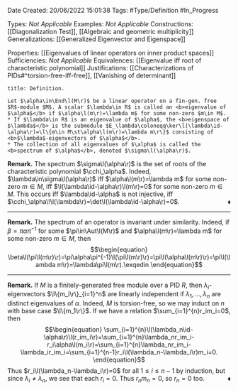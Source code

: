<div class="topSpace"></div>

Date Created: 20/06/2022 15:01:38
Tags: #Type/Definition #In_Progress

Types: <i>Not Applicable</i>
Examples: <i>Not Applicable</i>
Constructions: [[Diagonalization Test]], [[Algebraic and geometric multiplicity]]
Generalizations: [[Generalized Eigenvector and Eigenspace]]

Properties: [[Eigenvalues of linear operators on inner product spaces]]
Sufficiencies: <i>Not Applicable</i>
Equivalences: [[Eigenvalue iff root of characteristic polynomial]]
Justifications: [[Characterizations of PIDs#^torsion-free-iff-free]], [[Vanishing of determinant]]

``` ad-Definition
title: Definition.

Let $\alpha\in\End\l(M\r)$ be a linear operator on a fin-gen. free $R$-module $M$. A scalar $\lambda\in R$ is called an <b>eigenvalue of $\alpha$</b> if $\alpha\l(m\r)=\lambda m$ for some non-zero $m\in M$.
* If $\lambda\in R$ is an eigenvalue of $\alpha$, the <b>eigenspace of $\lambda$</b> is the submodule $E_\lambda\coloneqq\ker\l(\lambda\id-\alpha\r)=\l\{m\in M\st\alpha\l(m\r)=\lambda m\r\}$ consisting of <b>$\lambda$-eigenvectors of $\alpha$</b>.
* The collection of all eigenvalues of $\alpha$ is called the <b>spectrum of $\alpha$</b>, denoted $\sigma\l(\alpha\r)$.

```

<b>Remark.</b> The spectrum $\sigma\l(\alpha\r)$ is the set of roots of the characteristic polynomial $\cchi_\alpha$. Indeed, $\lambda\in\sigma\l(\alpha\r)$ iff $\alpha\l(m\r)=\lambda m$ for some non-zero $m\in M$, iff $\l(\lambda\id-\alpha\r)\l(m\r)=0$ for some non-zero $m\in M$. This occurs iff $\lambda\id-\alpha$ is not injective, iff $\cchi_\alpha\!\l(\lambda\r)=\det\l(\lambda\id-\alpha\r)=0$.<span style="float:right;">$\blacklozenge$</span>

---

<b>Remark.</b> The spectrum of an operator is invariant under similarity. Indeed, if $\beta=\pi\alpha\pi^{-1}$ for some $\pi\in\Aut\l(M\r)$ and $\alpha\l(m\r)=\lambda m$ for some non-zero $m\in M$, then
$$\begin{equation}
    \beta\l(\pi\l(m\r)\r)=\pi\alpha\pi^{-1}\l(\pi\l(m\r)\r)=\pi\l(\alpha\l(m\r)\r)=\pi\l(\lambda m\r)=\lambda\pi\l(m\r).\exqedin
\end{equation}$$

---

<b>Remark.</b> If $M$ is a finitely-generated free module over a PID $R$, then $\lambda_i$-eigenvectors $\l\{m_i\r\}_{i=1}^n$ are linearly independent if $\lambda_1,\dots,\lambda_n$ are distinct eigenvalues of $\alpha$. Indeed, $M$ is torsion-free, so we may induct on $n$ with base case $\l\{m_1\r\}$. If we have a relation $\sum_{i=1}^{n}r_im_i=0$, then
$$\begin{equation}
    \sum_{i=1}^{n}\l(\lambda_n\id-\alpha\r)\l(r_im_i\r)=\sum_{i=1}^{n}\lambda_nr_im_i-r_i\alpha\l(m_i\r)=\sum_{i=1}^{n}\lambda_nr_im_i-\lambda_ir_im_i=\sum_{i=1}^{n-1}r_i\l(\lambda_n-\lambda_i\r)m_i=0.
\end{equation}$$
Thus $r_i\l(\lambda_n-\lambda_i\r)=0$ for all $1\leq i\leq n-1$ by induction, but since $\lambda_i\neq\lambda_n$, we see that each $r_i=0$. Thus $r_nm_n=0$, so $r_n=0$ too.<span style="float:right;">$\blacklozenge$</span>
